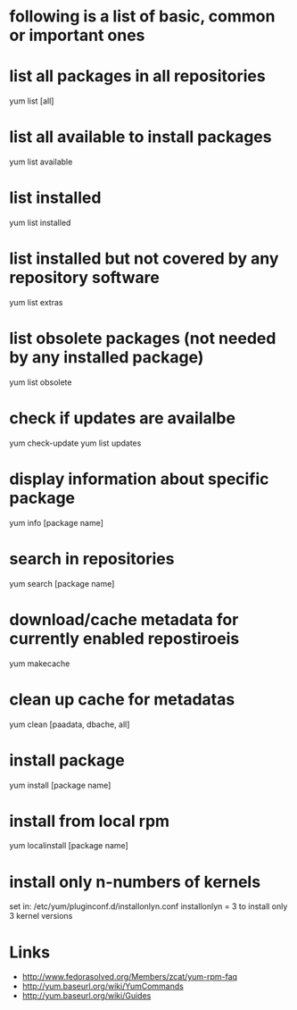 # following is a list of basic, common or important ones

# list all packages in all repositories
yum list [all]

# list all available to install packages
yum list available

# list installed
yum list installed

# list installed but not covered by any repository software
yum list extras

# list obsolete packages (not needed by any installed package)
yum list obsolete

# check if updates are availalbe
yum check-update
yum list updates

# display information about specific package
yum info [package name]

# search in repositories
yum search [package name]

# download/cache metadata for currently enabled repostiroeis
yum makecache

# clean up cache for metadatas
yum clean [paadata, dbache, all] 

# install package
yum install [package name]

# install from local rpm
yum localinstall [package name]

# install only n-numbers of kernels
set in: /etc/yum/pluginconf.d/installonlyn.conf 
installonlyn = 3
to install only 3 kernel versions

# Links

* http://www.fedorasolved.org/Members/zcat/yum-rpm-faq
* http://yum.baseurl.org/wiki/YumCommands
* http://yum.baseurl.org/wiki/Guides
